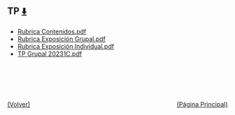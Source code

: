 
<html>
<body>
<h2>TP <a href="https://downgit.github.io/#/home?url=https://github.com/Apuntes-FIUBA/Apuntes-Electronica/tree/main/95 - Computación/9507 - Teoria del Lenguaje de Programacion/TP" style="font-size:20px">  ⬇️ </a></h2>
<ul>
    <li><a href="Rubrica Contenidos.pdf">Rubrica Contenidos.pdf</a></li>
    <li><a href="Rubrica Exposición Grupal.pdf">Rubrica Exposición Grupal.pdf</a></li>
    <li><a href="Rubrica Exposición Individual.pdf">Rubrica Exposición Individual.pdf</a></li>
    <li><a href="TP Grupal 20231C.pdf">TP Grupal 20231C.pdf</a></li>
</ul>
</body>
</html>





<br><br><br><br><br><a href="../" style="float: left">(Volver)</a> <a href="https://apuntes-fiuba.github.io/Apuntes-Electronica" style="float: right">(Página Principal)</a>
